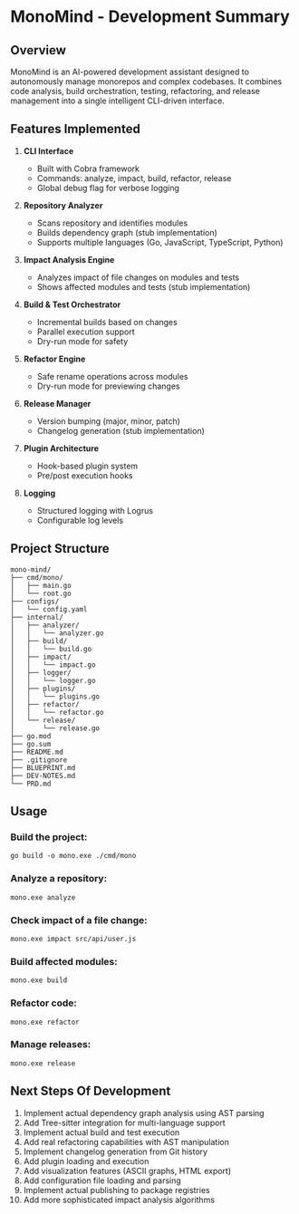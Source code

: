 # MonoMind - Development Summary

## Overview
MonoMind is an AI-powered development assistant designed to autonomously manage monorepos and complex codebases. It combines code analysis, build orchestration, testing, refactoring, and release management into a single intelligent CLI-driven interface.

## Features Implemented

1. **CLI Interface**
   - Built with Cobra framework
   - Commands: analyze, impact, build, refactor, release
   - Global debug flag for verbose logging

2. **Repository Analyzer**
   - Scans repository and identifies modules
   - Builds dependency graph (stub implementation)
   - Supports multiple languages (Go, JavaScript, TypeScript, Python)

3. **Impact Analysis Engine**
   - Analyzes impact of file changes on modules and tests
   - Shows affected modules and tests (stub implementation)

4. **Build & Test Orchestrator**
   - Incremental builds based on changes
   - Parallel execution support
   - Dry-run mode for safety

5. **Refactor Engine**
   - Safe rename operations across modules
   - Dry-run mode for previewing changes

6. **Release Manager**
   - Version bumping (major, minor, patch)
   - Changelog generation (stub implementation)

7. **Plugin Architecture**
   - Hook-based plugin system
   - Pre/post execution hooks

8. **Logging**
   - Structured logging with Logrus
   - Configurable log levels

## Project Structure
```
mono-mind/
├── cmd/mono/
│   ├── main.go
│   └── root.go
├── configs/
│   └── config.yaml
├── internal/
│   ├── analyzer/
│   │   └── analyzer.go
│   ├── build/
│   │   └── build.go
│   ├── impact/
│   │   └── impact.go
│   ├── logger/
│   │   └── logger.go
│   ├── plugins/
│   │   └── plugins.go
│   ├── refactor/
│   │   └── refactor.go
│   └── release/
│       └── release.go
├── go.mod
├── go.sum
├── README.md
├── .gitignore
├── BLUEPRINT.md
├── DEV-NOTES.md
└── PRD.md
```

## Usage

### Build the project:
```
go build -o mono.exe ./cmd/mono
```

### Analyze a repository:
```
mono.exe analyze
```

### Check impact of a file change:
```
mono.exe impact src/api/user.js
```

### Build affected modules:
```
mono.exe build
```

### Refactor code:
```
mono.exe refactor
```

### Manage releases:
```
mono.exe release
```

## Next Steps Of Development

1. Implement actual dependency graph analysis using AST parsing
2. Add Tree-sitter integration for multi-language support
3. Implement actual build and test execution
4. Add real refactoring capabilities with AST manipulation
5. Implement changelog generation from Git history
6. Add plugin loading and execution
7. Add visualization features (ASCII graphs, HTML export)
8. Add configuration file loading and parsing
9. Implement actual publishing to package registries
10. Add more sophisticated impact analysis algorithms